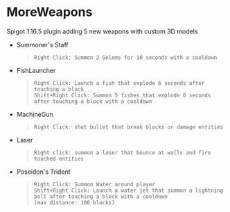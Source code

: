 # MoreWeapons
Spigot 1.16.5 plugin adding 5 new weapons with custom 3D models
- Summoner's Staff 
  > `Right Click: Summon 2 Golems for 10 seconds with a cooldown` <br />
- FishLauncher 
  > `Right Click: Launch a fish that explode 6 seconds after touching a block` <br />
  > `Shift+Right Click: Summon 5 fishes that explode 6 seconds after touching a block with a cooldown` <br />
- MachineGun 
  > `Right Click: shot bullet that break blocks or damage entities` <br />
- Laser 
  > `Right click: summon a laser that bounce at walls and fire touched entities` <br />
- Poseidon's Trident 
  > `Right Click: Summon Water around player` <br />
  > `Shift+Right Click: Launch a water jet that summon a lightning bolt after touching a block with a cooldown` <br/> `(max distance: 100 blocks)` <br />
